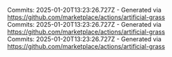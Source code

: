 Commits: 2025-01-20T13:23:26.727Z - Generated via https://github.com/marketplace/actions/artificial-grass
<br>
Commits: 2025-01-20T13:23:26.727Z - Generated via https://github.com/marketplace/actions/artificial-grass
<br>
Commits: 2025-01-20T13:23:26.727Z - Generated via https://github.com/marketplace/actions/artificial-grass
<br>
